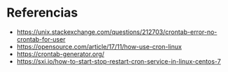 # Referencias
* https://unix.stackexchange.com/questions/212703/crontab-error-no-crontab-for-user
* https://opensource.com/article/17/11/how-use-cron-linux
* https://crontab-generator.org/
* https://sxi.io/how-to-start-stop-restart-cron-service-in-linux-centos-7


